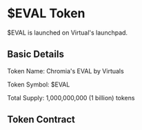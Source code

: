 # $EVAL Token

$EVAL is launched on Virtual's launchpad.



## Basic Details

Token Name: Chromia's EVAL by Virtuals

Token Symbol: $EVAL

Total Supply: 1,000,000,000 (1 billion) tokens



## Token Contract





